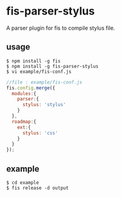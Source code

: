 # fis-parser-stylus

A parser plugin for fis to compile stylus file.

## usage

    $ npm install -g fis
    $ npm install -g fis-parser-stylus
    $ vi example/fis-conf.js

```javascript
//file : example/fis-conf.js
fis.config.merge({
  modules:{
    parser:{
      stylus: 'stylus'
    }
  },
  roadmap:{
    ext:{
      stylus: 'css'
    }
  }
});
```

## example

    $ cd example
    $ fis release -d output

